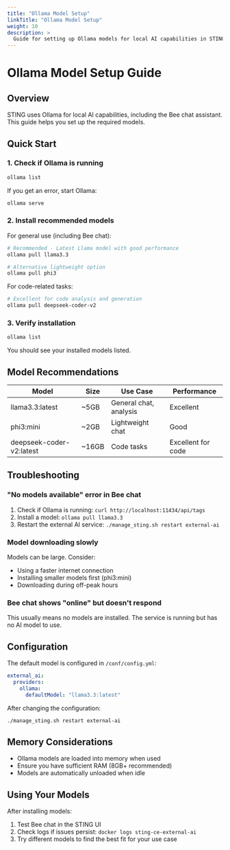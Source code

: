 ```yaml
---
title: "Ollama Model Setup"
linkTitle: "Ollama Model Setup"
weight: 10
description: >
  Guide for setting up Ollama models for local AI capabilities in STING.
---
```


# Ollama Model Setup Guide

## Overview
STING uses Ollama for local AI capabilities, including the Bee chat assistant. This guide helps you set up the required models.

## Quick Start

### 1. Check if Ollama is running
```bash
ollama list
```

If you get an error, start Ollama:
```bash
ollama serve
```

### 2. Install recommended models

For general use (including Bee chat):
```bash
# Recommended - Latest Llama model with good performance
ollama pull llama3.3

# Alternative lightweight option
ollama pull phi3
```

For code-related tasks:
```bash
# Excellent for code analysis and generation
ollama pull deepseek-coder-v2
```

### 3. Verify installation
```bash
ollama list
```

You should see your installed models listed.

## Model Recommendations

| Model | Size | Use Case | Performance |
|-------|------|----------|-------------|
| llama3.3:latest | ~5GB | General chat, analysis | Excellent |
| phi3:mini | ~2GB | Lightweight chat | Good |
| deepseek-coder-v2:latest | ~16GB | Code tasks | Excellent for code |

## Troubleshooting

### "No models available" error in Bee chat
1. Check if Ollama is running: `curl http://localhost:11434/api/tags`
2. Install a model: `ollama pull llama3.3`
3. Restart the external AI service: `./manage_sting.sh restart external-ai`

### Model downloading slowly
Models can be large. Consider:
- Using a faster internet connection
- Installing smaller models first (phi3:mini)
- Downloading during off-peak hours

### Bee chat shows "online" but doesn't respond
This usually means no models are installed. The service is running but has no AI model to use.

## Configuration

The default model is configured in `/conf/config.yml`:
```yaml
external_ai:
  providers:
    ollama:
      defaultModel: "llama3.3:latest"
```

After changing the configuration:
```bash
./manage_sting.sh restart external-ai
```

## Memory Considerations

- Ollama models are loaded into memory when used
- Ensure you have sufficient RAM (8GB+ recommended)
- Models are automatically unloaded when idle

## Using Your Models

After installing models:
1. Test Bee chat in the STING UI
2. Check logs if issues persist: `docker logs sting-ce-external-ai`
3. Try different models to find the best fit for your use case